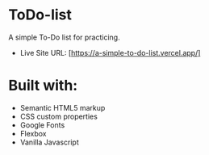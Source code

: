 # ToDo-list
A simple To-Do list for practicing.

- Live Site URL: [https://a-simple-to-do-list.vercel.app/]


# Built with:

- Semantic HTML5 markup
- CSS custom properties
- Google Fonts
- Flexbox
- Vanilla Javascript


  
